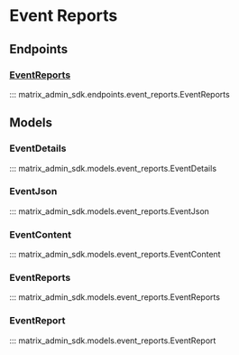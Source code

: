 # Event Reports

## Endpoints
### [EventReports](https://matrix-org.github.io/synapse/latest/admin_api/event_reports.html)
::: matrix_admin_sdk.endpoints.event_reports.EventReports

## Models
### EventDetails
::: matrix_admin_sdk.models.event_reports.EventDetails
### EventJson
::: matrix_admin_sdk.models.event_reports.EventJson
### EventContent
::: matrix_admin_sdk.models.event_reports.EventContent
### EventReports
::: matrix_admin_sdk.models.event_reports.EventReports
### EventReport
::: matrix_admin_sdk.models.event_reports.EventReport
